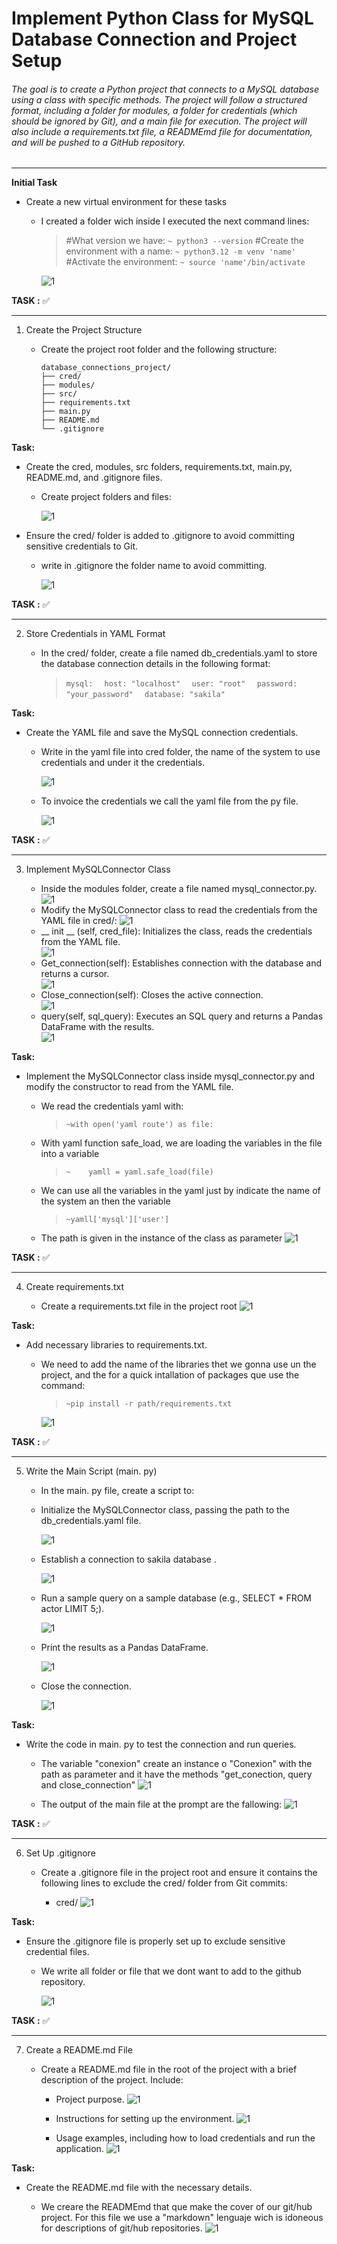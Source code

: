 
# Implement Python Class for MySQL Database Connection and Project Setup

###### The goal is to create a Python project that connects to a MySQL database using a class with specific methods. The project will follow a structured format, including a folder for modules, a folder for credentials (which should be ignored by Git), and a main file for execution. The project will also include a requirements.txt file, a READMEmd file for documentation, and will be pushed to a GitHub repository.

---

**Initial Task**
* Create a new virtual environment for these tasks
    -   I created a folder wich inside I executed the next command lines:
        >#What version we have:
        >`~ python3 --version` 
        >#Create the environment with a name:
        >`~ python3.12 -m venv 'name'`
        >#Activate the environment:
        >`~ source 'name'/bin/activate`
    
        ![1](src/img/0.png)

**TASK :** :white_check_mark:

---

1. Create the Project Structure

    * Create the project root folder and the following structure:

        ```
        database_connections_project/
        ├── cred/
        ├── modules/
        ├── src/
        ├── requirements.txt
        ├── main.py
        ├── README.md
        └── .gitignore
        ```
**Task:**
* Create the cred, modules, src folders, requirements.txt, main.py, README.md, and .gitignore files.
    - Create project folders and files:

        ![1](src/img/1.png)

* Ensure the cred/ folder is added to .gitignore to avoid committing sensitive credentials to Git.
    - write in .gitignore the folder name to avoid committing.

        ![1](src/img/1-1.png)

**TASK :** :white_check_mark:

---

2. Store Credentials in YAML Format

    * In the cred/ folder, create a file named db_credentials.yaml to store the database connection details in the following format:

        >`mysql:`
        >`  host: "localhost"`
        >`  user: "root"`
        >`  password: "your_password"`
        >`  database: "sakila"`

**Task:**
* Create the YAML file and save the MySQL connection credentials.
    - Write in the yaml file into cred folder, the name of the system to use credentials and under it the credentials.

        ![1](src/img/2.png)

    - To invoice the credentials we call the yaml file from the py file.

        ![1](src/img/2-1.png)

**TASK :** :white_check_mark:

---

3. Implement MySQLConnector Class

    * Inside the modules folder, create a file named mysql_connector.py.
    ![1](src/img/3-1.png)
    * Modify the MySQLConnector class to read the credentials from the YAML file in cred/:
    ![1](src/img/3-2.png)
    * __ init __ (self, cred_file): Initializes the class, reads the credentials from the YAML file.  
    ![1](src/img/3-3.png)
    * Get_connection(self): Establishes connection with the database and returns a cursor.  
    ![1](src/img/3-4.png)
    * Close_connection(self): Closes the active connection.  
    ![1](src/img/3-5.png)
    * query(self, sql_query): Executes an SQL query and returns a Pandas DataFrame with the results.  
    ![1](src/img/3-6.png)

**Task:**
+ Implement the MySQLConnector class inside mysql_connector.py and modify the constructor to read from the YAML file.

    - We read the credentials yaml with:

        > `~with open('yaml route') as file:`

    - With yaml function safe_load, we are loading the variables in the file into a variable

        > `~    yamll = yaml.safe_load(file)`

    - We can use all the variables in the yaml just by indicate the name of the system an then the variable

        > `~yamll['mysql']['user']`

    - The path is given in the instance of the class as parameter 
    ![1](src/img/3-7.png)

**TASK :** :white_check_mark:

---

4. Create requirements.txt

    * Create a requirements.txt file in the project root
    ![1](src/img/4-1.png)

**Task:** 
* Add necessary libraries to requirements.txt. 
    - We need to add the name of the libraries thet we gonna use un the project, and the for a quick intallation of packages que use the command:

        > `~pip install -r path/requirements.txt`

        ![1](src/img/4-2.png)

**TASK :** :white_check_mark:

---

5. Write the Main Script (main. py)

    * In the main. py file, create a script to:

    * Initialize the MySQLConnector class, passing the path to the db_credentials.yaml file.

        ![1](src/img/5-1.png)

    * Establish a connection to  sakila database .  

        ![1](src/img/5-2.png)

    * Run a sample query on a sample database (e.g., SELECT * FROM actor LIMIT 5;). 

        ![1](src/img/5-3.png)

    * Print the results as a Pandas DataFrame. 

        ![1](src/img/5-4.png)

    * Close the connection.

        ![1](src/img/5-5.png)  

**Task:** 
* Write the code in main. py to test the connection and run queries. 

    - The variable "conexion" create an instance o "Conexion" with the path as parameter and it have the methods "get_conection, query and close_connection"
        ![1](src/img/5-6.png) 

    - The output of the main file at the prompt are the fallowing:
        ![1](src/img/5-7.png)

**TASK :** :white_check_mark:

--- 

6. Set Up .gitignore

    * Create a .gitignore file in the project root and ensure it contains the following lines to exclude the cred/ folder from Git commits:  

        - cred/ 
        ![1](src/img/6-1.png)

**Task:** 
* Ensure the .gitignore file is properly set up to exclude sensitive credential files.
     
    - We write all folder or file that we dont want to add to the github repository.
            
        ![1](src/img/6-2.png)

**TASK :** :white_check_mark:

--- 

7. Create a README.md File

    * Create a README.md file in the root of the project with a brief description of the project. Include:  

        + Project purpose.
        ![1](src/img/7-1.png)

        + Instructions for setting up the environment.
        ![1](src/img/7-2.png)

        + Usage examples, including how to load credentials and run the application.
        ![1](src/img/7-3.png)

**Task:**
* Create the README.md file with the necessary details.

    - We creare the READMEmd that que make the cover of our git/hub project. For this file we use a "markdown" lenguaje wich is idoneous for descriptions of git/hub repositories.
        ![1](src/img/7-4.png)